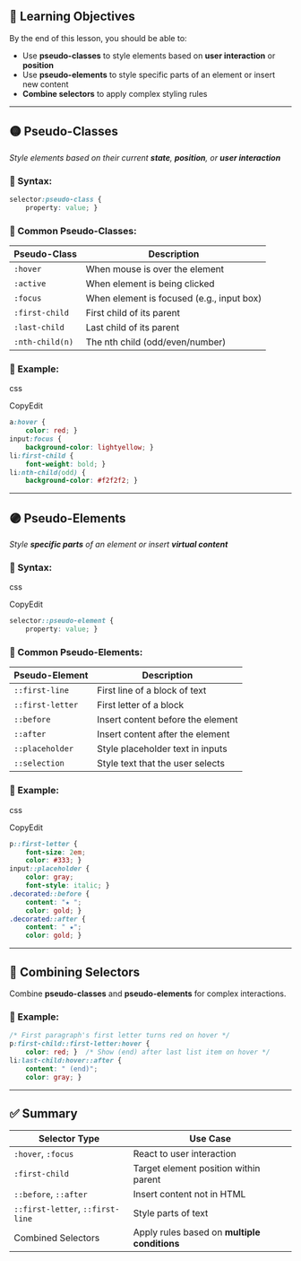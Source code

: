 ## 🎯 Learning Objectives

By the end of this lesson, you should be able to:

- Use **pseudo-classes** to style elements based on **user interaction** or **position**
- Use **pseudo-elements** to style specific parts of an element or insert new content
- **Combine selectors** to apply complex styling rules

---

## 🟡 **Pseudo-Classes**

_Style elements based on their current **state**, **position**, or **user interaction**_

### 🔧 Syntax:

```css
selector:pseudo-class {   
	property: value; }
```

### 🔹 Common Pseudo-Classes:

|Pseudo-Class|Description|
|---|---|
|`:hover`|When mouse is over the element|
|`:active`|When element is being clicked|
|`:focus`|When element is focused (e.g., input box)|
|`:first-child`|First child of its parent|
|`:last-child`|Last child of its parent|
|`:nth-child(n)`|The nth child (odd/even/number)|

### 🧪 Example:

css

CopyEdit

```css
a:hover {   
	color: red; }  
input:focus {   
	background-color: lightyellow; }  
li:first-child {   
	font-weight: bold; }  
li:nth-child(odd) {   
	background-color: #f2f2f2; }
```

---

## 🟣 **Pseudo-Elements**

_Style **specific parts** of an element or insert **virtual content**_

### 🔧 Syntax:

css

CopyEdit

```css
selector::pseudo-element {   
	property: value; }
```

### 🔹 Common Pseudo-Elements:

|Pseudo-Element|Description|
|---|---|
|`::first-line`|First line of a block of text|
|`::first-letter`|First letter of a block|
|`::before`|Insert content before the element|
|`::after`|Insert content after the element|
|`::placeholder`|Style placeholder text in inputs|
|`::selection`|Style text that the user selects|

### 🧪 Example:

css

CopyEdit

```css
p::first-letter {   
	font-size: 2em;   
	color: #333; }  
input::placeholder {   
	color: gray;   
	font-style: italic; }  
.decorated::before {   
	content: "★ ";   
	color: gold; }  
.decorated::after {   
	content: " ★";   
	color: gold; }
```

---

## 🧩 **Combining Selectors**

Combine **pseudo-classes** and **pseudo-elements** for complex interactions.

### 🧪 Example:

```css
/* First paragraph's first letter turns red on hover */ 
p:first-child::first-letter:hover {   
	color: red; }  /* Show (end) after last list item on hover */ 
li:last-child:hover::after {   
	content: " (end)";   
	color: gray; }
```

---

## ✅ Summary

|Selector Type|Use Case|
|---|---|
|`:hover`, `:focus`|React to user interaction|
|`:first-child`|Target element position within parent|
|`::before`, `::after`|Insert content not in HTML|
|`::first-letter`, `::first-line`|Style parts of text|
|Combined Selectors|Apply rules based on **multiple conditions**|